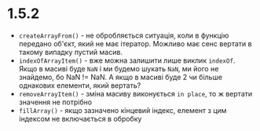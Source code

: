 # 1.5.2

+ `createArrayFrom()` - не обробляється ситуація, коли в функцію передано об'єкт, який не має ітератор. Можливо має сенс вертати в такому випадку пустий масив.
+ `indexOfArrayItem()` - вже можна залишити лише виклик `indexOf`. Якщо в масиві буде `NaN` і ми будемо шукать `NaN`, ми його не знайдемо, бо NaN != NaN. А якщо в масиві буде 2 чи більше однакових елементи, який вертать?
+ `removeArrayItem()` - зміна масиву виконується `in place`, то ж вертати значення не потрібно
+ `fillArray()` - якщо зазначено кінцевий індекс, елемент з цим індексом не включається в обробку
